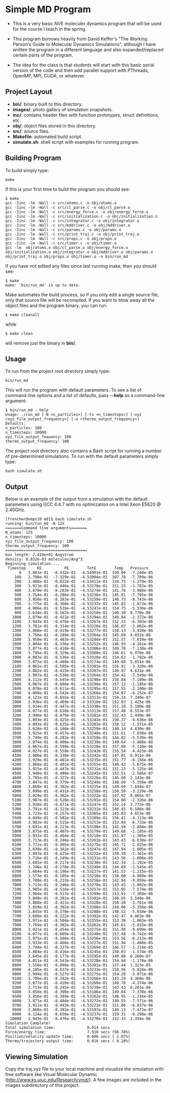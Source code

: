 # Simple MD Program

* This is a very basic NVE moleculer dynamics program that will
be used for the course I teach in the spring.

* This program borrows heavily from David Keffer's "The Working Person's 
Guide to Molecular Dynamics Simulations", although I have written the program in a different
language and also expanded/replaced certain parts of the program.

* The idea for the class is that students will start with this basic
serial version of the code and then add parallel support with PThreads,
OpenMP, MPI, CUDA, or whatever.

## Project Layout

- **bin/**: binary built to this directory.
- **images/**: photo gallery of simulation snapshots.
- **inc/**: contains header files with function prototypes, struct definitions, etc.
- **obj/**: object files stored in this directory.
- **src/**: source files.
- **Makefile**: automated build script.
- **simulate.sh**: shell script with examples for running program.

## Building Program

To build simply type:

```
make
```

If this is your first time to build the program you should see:

```
$ make
gcc -Iinc -lm -Wall -c src/atoms.c -o obj/atoms.o
gcc -Iinc -lm -Wall -c src/cl_parse.c -o obj/cl_parse.o
gcc -Iinc -lm -Wall -c src/energy_force.c -o obj/energy_force.o
gcc -Iinc -lm -Wall -c src/initialization.c -o obj/initialization.o
gcc -Iinc -lm -Wall -c src/integrator.c -o obj/integrator.o
gcc -Iinc -lm -Wall -c src/mddriver.c -o obj/mddriver.o
gcc -Iinc -lm -Wall -c src/params.c -o obj/params.o
gcc -Iinc -lm -Wall -c src/print_traj.c -o obj/print_traj.o
gcc -Iinc -lm -Wall -c src/props.c -o obj/props.o
gcc -Iinc -lm -Wall -c src/timer.c -o obj/timer.o
gcc -lm  obj/atoms.o obj/cl_parse.o obj/energy_force.o obj/initialization.o obj/integrator.o obj/mddriver.o obj/params.o obj/print_traj.o obj/props.o obj/timer.o -o bin/run_md
```

If you have not edited any files since last running make, then you should see:

```
$ make
make: `bin/run_md' is up to date.
```

Make automates the build process, so if you only edit a single source file, only that source file will be recompiled. If you want to blow away all the object files and the program binary, you can run:

```
$ make cleanall
```

while

```
$ make clean
```

will remove just the binary in **bin/**.

## Usage

To run from the project root directory simply type:

```
bin/run_md
```

This will run the program with default parameters. To see a list of command-line options and a list of defaults, pass **--help** as a command-line argument:

```
$ bin/run_md --help
Usage: ./run_md [-N <n_particles>] [-ts <n_timesteps>] [-xyz <xyz_file_output_frequency>] [-o <thermo_output_frequency>]
Defaults:
n_particles: 100
n_timesteps: 10000
xyz_file_output_fequency: 100
thermo_output_frequency: 100
```

The project root directory also contains a Bash script for running a number of pre-determined simulations. To run with the default parameters simply type:

```
bash simulate.sh
```

## Output

Below is an example of the output from a simulation with the default parameters using GCC 4.4.7 with no optimization on a Intel Xeon E5620 @ 2.40GHz.

```
[frenchwr@vmps10 md]$ bash simulate.sh 
running: bin/run_md -N 125
=======Command line arguments=======
N_atoms: 125
n_timesteps: 10000
xyz_file_output_frequency: 100
thermo_output_frequency: 100
====================================
box length: 2.419e+01 Angstrom
density: 8.832e-03 molecules/Ang^3
Beginning simulation....
 Timestep     KE          PE        TotE        Temp   Pressure
      0   3.883e-01  -8.432e-01  -4.54901e-01  150.00  -7.240e-05
    100   2.790e-01  -7.329e-01  -4.53904e-01  107.78  -7.789e-06
    200   3.488e-01  -8.022e-01  -4.53412e-01  134.75  -1.379e-05
    300   3.913e-01  -8.446e-01  -4.53270e-01  151.15  -1.782e-05
    400   3.670e-01  -8.203e-01  -4.53274e-01  141.76  -3.988e-06
    500   3.754e-01  -8.286e-01  -4.53236e-01  145.01  -7.795e-06
    600   3.850e-01  -8.383e-01  -4.53259e-01  148.73  -8.743e-06
    700   3.775e-01  -8.308e-01  -4.53237e-01  145.83  -1.073e-06
    800   4.006e-01  -8.539e-01  -4.53247e-01  154.75  -5.536e-06
    900   3.634e-01  -8.167e-01  -4.53250e-01  140.38  8.770e-06
   1000   3.879e-01  -8.412e-01  -4.53294e-01  149.84  -2.372e-06
   1100   3.943e-01  -8.476e-01  -4.53267e-01  152.33  -6.303e-06
   1200   3.781e-01  -8.314e-01  -4.53226e-01  146.07  -2.062e-06
   1300   3.886e-01  -8.419e-01  -4.53277e-01  150.13  -3.920e-06
   1400   3.756e-01  -8.289e-01  -4.53264e-01  145.09  4.032e-06
   1500   3.950e-01  -8.483e-01  -4.53284e-01  152.57  -7.619e-06
   1600   3.804e-01  -8.336e-01  -4.53252e-01  146.93  -4.261e-06
   1700   3.877e-01  -8.410e-01  -4.53306e-01  149.78  -7.130e-06
   1800   3.795e-01  -8.329e-01  -4.53360e-01  146.61  6.970e-06
   1900   4.003e-01  -8.536e-01  -4.53320e-01  154.63  -1.702e-06
   2000   3.875e-01  -8.408e-01  -4.53274e-01  149.68  5.651e-06
   2100   4.062e-01  -8.595e-01  -4.53301e-01  156.91  -3.320e-06
   2200   3.882e-01  -8.415e-01  -4.53267e-01  149.97  4.631e-06
   2300   3.997e-01  -8.530e-01  -4.53264e-01  154.42  -2.549e-06
   2400   4.112e-01  -8.645e-01  -4.53298e-01  158.84  -7.109e-06
   2500   4.067e-01  -8.600e-01  -4.53296e-01  157.12  -1.185e-06
   2600   4.078e-01  -8.611e-01  -4.53295e-01  157.55  -2.100e-06
   2700   4.009e-01  -8.542e-01  -4.53266e-01  154.87  -6.252e-07
   2800   4.122e-01  -8.655e-01  -4.53313e-01  159.24  7.340e-07
   2900   3.936e-01  -8.469e-01  -4.53310e-01  152.03  1.425e-06
   3000   3.914e-01  -8.447e-01  -4.53338e-01  151.18  5.180e-06
   3100   4.077e-01  -8.610e-01  -4.53313e-01  157.48  6.553e-07
   3200   3.946e-01  -8.479e-01  -4.53281e-01  152.43  2.449e-06
   3300   3.893e-01  -8.425e-01  -4.53243e-01  150.37  -4.636e-06
   3400   4.093e-01  -8.625e-01  -4.53203e-01  158.12  -1.571e-05
   3500   3.628e-01  -8.160e-01  -4.53259e-01  140.14  4.630e-06
   3600   3.925e-01  -8.457e-01  -4.53248e-01  151.61  -7.838e-06
   3700   3.749e-01  -8.282e-01  -4.53250e-01  144.82  -5.539e-06
   3800   3.874e-01  -8.406e-01  -4.53239e-01  149.64  -2.888e-08
   3900   4.067e-01  -8.599e-01  -4.53220e-01  157.09  -5.110e-06
   4000   4.027e-01  -8.559e-01  -4.53243e-01  155.54  -4.423e-06
   4100   3.806e-01  -8.338e-01  -4.53242e-01  147.01  6.911e-06
   4200   3.929e-01  -8.461e-01  -4.53235e-01  151.77  -6.156e-06
   4300   3.868e-01  -8.401e-01  -4.53255e-01  149.43  -5.675e-06
   4400   3.915e-01  -8.447e-01  -4.53232e-01  151.23  -5.125e-06
   4500   3.948e-01  -8.480e-01  -4.53245e-01  152.51  -2.586e-07
   4600   3.795e-01  -8.327e-01  -4.53226e-01  146.60  2.143e-06
   4700   3.847e-01  -8.379e-01  -4.53249e-01  148.60  -5.358e-06
   4800   3.860e-01  -8.392e-01  -4.53235e-01  149.09  7.694e-07
   4900   3.899e-01  -8.431e-01  -4.53258e-01  150.59  -3.229e-06
   5000   3.829e-01  -8.362e-01  -4.53322e-01  147.92  8.065e-07
   5100   3.987e-01  -8.520e-01  -4.53291e-01  154.00  -2.326e-06
   5200   3.938e-01  -8.471e-01  -4.53247e-01  152.14  3.772e-06
   5300   3.791e-01  -8.323e-01  -4.53232e-01  146.45  6.586e-06
   5400   3.723e-01  -8.257e-01  -4.53305e-01  143.83  4.653e-06
   5500   4.049e-01  -8.582e-01  -4.53289e-01  156.41  -4.113e-06
   5600   3.983e-01  -8.515e-01  -4.53253e-01  153.84  -6.733e-06
   5700   3.691e-01  -8.223e-01  -4.53198e-01  142.58  -2.884e-06
   5800   3.875e-01  -8.407e-01  -4.53179e-01  149.68  -1.105e-05
   5900   3.932e-01  -8.464e-01  -4.53210e-01  151.87  -1.305e-05
   6000   3.713e-01  -8.246e-01  -4.53263e-01  143.43  -6.830e-07
   6100   3.772e-01  -8.305e-01  -4.53275e-01  145.71  -2.825e-06
   6200   3.830e-01  -8.362e-01  -4.53247e-01  147.94  -1.005e-05
   6300   3.893e-01  -8.425e-01  -4.53222e-01  150.39  -1.361e-05
   6400   3.716e-01  -8.249e-01  -4.53231e-01  143.56  -1.096e-05
   6500   3.685e-01  -8.217e-01  -4.53238e-01  142.34  -1.192e-05
   6600   3.746e-01  -8.278e-01  -4.53249e-01  144.69  -1.545e-05
   6700   3.664e-01  -8.196e-01  -4.53227e-01  141.53  -1.215e-05
   6800   3.573e-01  -8.105e-01  -4.53258e-01  138.00  -4.989e-06
   6900   3.700e-01  -8.233e-01  -4.53256e-01  142.94  -9.059e-06
   7000   3.713e-01  -8.246e-01  -4.53278e-01  143.43  -1.882e-06
   7100   3.985e-01  -8.518e-01  -4.53257e-01  153.95  -7.574e-06
   7200   3.984e-01  -8.517e-01  -4.53299e-01  153.91  -7.369e-06
   7300   3.848e-01  -8.381e-01  -4.53301e-01  148.65  2.548e-06
   7400   3.888e-01  -8.421e-01  -4.53328e-01  150.20  -3.761e-06
   7500   3.859e-01  -8.392e-01  -4.53286e-01  149.06  -5.358e-06
   7600   3.845e-01  -8.378e-01  -4.53288e-01  148.52  -5.018e-06
   7700   3.688e-01  -8.222e-01  -4.53382e-01  142.47  4.063e-06
   7800   3.971e-01  -8.504e-01  -4.53355e-01  153.38  -1.063e-05
   7900   3.769e-01  -8.302e-01  -4.53262e-01  145.61  -5.815e-06
   8000   3.921e-01  -8.454e-01  -4.53275e-01  151.48  -9.699e-06
   8100   4.077e-01  -8.609e-01  -4.53248e-01  157.48  -9.742e-06
   8200   3.975e-01  -8.508e-01  -4.53256e-01  153.56  -6.213e-06
   8300   3.933e-01  -8.466e-01  -4.53227e-01  151.94  -1.480e-05
   8400   3.794e-01  -8.327e-01  -4.53269e-01  146.57  -1.214e-05
   8500   3.884e-01  -8.416e-01  -4.53245e-01  150.03  -1.574e-05
   8600   3.645e-01  -8.177e-01  -4.53195e-01  140.80  6.260e-07
   8700   4.011e-01  -8.543e-01  -4.53228e-01  154.94  -1.170e-06
   8800   3.558e-01  -8.090e-01  -4.53201e-01  137.44  1.323e-05
   8900   4.105e-01  -8.637e-01  -4.53233e-01  158.56  -5.024e-06
   9000   3.994e-01  -8.527e-01  -4.53275e-01  154.28  -5.071e-06
   9100   3.709e-01  -8.242e-01  -4.53266e-01  143.29  4.368e-06
   9200   3.877e-01  -8.410e-01  -4.53269e-01  149.78  -4.374e-06
   9300   3.713e-01  -8.245e-01  -4.53239e-01  143.43  6.201e-06
   9400   3.858e-01  -8.390e-01  -4.53186e-01  149.04  -7.370e-06
   9500   3.856e-01  -8.389e-01  -4.53262e-01  148.95  -1.216e-05
   9600   3.871e-01  -8.404e-01  -4.53272e-01  149.55  -7.571e-06
   9700   3.911e-01  -8.443e-01  -4.53223e-01  151.06  -6.837e-06
   9800   3.860e-01  -8.392e-01  -4.53197e-01  149.13  -7.472e-07
   9900   4.124e-01  -8.656e-01  -4.53237e-01  159.31  -9.298e-06
  10000   3.943e-01  -8.476e-01  -4.53270e-01  152.33  2.394e-06
Simulation Complete!
Total simulation time:              8.014 secs
Force/energy time:                  7.910 secs (98.70%)
Position/velocity update time:      0.086 secs ( 1.07%)
Thermo/trajectory output time:      0.016 secs ( 0.20%)
```

## Viewing Simulation

Copy the traj.xyz file to your local machine and visualize the simulation with free 
software like Visual Molecular Dynamic (http://www.ks.uiuc.edu/Research/vmd/). A few images are included in the images subdirectory of this project.

